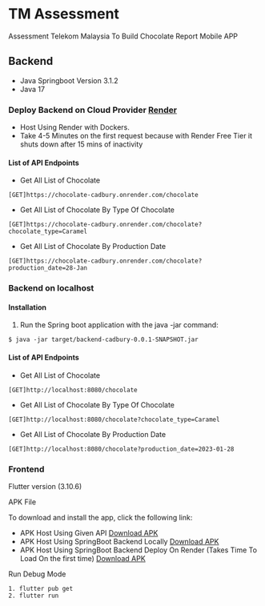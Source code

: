 # TM Assessment
 Assessment Telekom Malaysia To Build Chocolate Report Mobile APP
## Backend
- Java Springboot Version 3.1.2
- Java 17

### Deploy Backend on Cloud Provider [Render](https://render.com/)
- Host Using Render with Dockers. 
- Take 4-5 Minutes on the first request because with Render Free Tier it shuts down after 15 mins of inactivity 

#### List of API Endpoints
- Get All List of Chocolate
```
[GET]https://chocolate-cadbury.onrender.com/chocolate
```
- Get All List of Chocolate By Type Of Chocolate
```
[GET]https://chocolate-cadbury.onrender.com/chocolate?chocolate_type=Caramel
```
- Get All List of Chocolate By Production Date
```
[GET]https://chocolate-cadbury.onrender.com/chocolate?production_date=28-Jan
```

### Backend on localhost
#### Installation
1. Run the Spring boot application with the java -jar command:
```
$ java -jar target/backend-cadbury-0.0.1-SNAPSHOT.jar
```
#### List of API Endpoints

- Get All List of Chocolate
```
[GET]http://localhost:8080/chocolate
```
- Get All List of Chocolate By Type Of Chocolate
```
[GET]http://localhost:8080/chocolate?chocolate_type=Caramel
```
- Get All List of Chocolate By Production Date
```
[GET]http://localhost:8080/chocolate?production_date=2023-01-28
```

### Frontend
Flutter version (3.10.6)


APK File

To download and install the app, click the following link: 
- APK Host Using Given API [Download APK](APK/app(given).apk)
- APK Host Using SpringBoot Backend Locally [Download APK](APK\app(local).apk)
- APK Host Using SpringBoot Backend Deploy On Render (Takes Time To Load On the first time) [Download APK](APK\app(Render).apk)

Run Debug Mode 
```
1. flutter pub get
2. flutter run

```